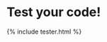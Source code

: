 # Test your code!

<script src="js/Main.js"></script>
<link rel="stylesheet" type="text/css" href="css/tester.css">

{% include tester.html %}

<script>
const escapeHtml = (unsafe) => {
    return unsafe
        .replace(/&/g, '&amp;')
        .replace(/</g, '&lt;')
        .replace(/>/g, '&gt;')
        .replace(/"/g, '&quot;')
        .replace(/'/g, '&#039;');
}

const display = (htmlElement, obj) => {
    try {
        htmlElement.innerHTML = escapeHtml(obj)
    }
    catch (e) {
        htmlElement.innerHTML = obj
    }

    htmlElement.style.display = 'block'
}


const templateParsed = document.getElementById('template-parsed')
const codeParsed = document.getElementById('code-parsed')
const codeExecuted = document.getElementById('code-executed')
const templateApplied = document.getElementById('template-applied')

const btn = document.getElementById('btn-execute')

btn.addEventListener('click', (_e) => {
    const templateTxt = document.getElementById('template').value
    const code = document.getElementById('code').value

    console.time('code parse')
    const codeOutput = parseCode(code)
    console.timeEnd('code parse')

    display(codeParsed, JSON.stringify(codeOutput, null, 4))

    try {
        console.time('code execute')
        const executed = execute(codeOutput, new Map())
        display(codeExecuted, codeToString(executed).value)
    }
    catch (e) {
        display(codeExecuted, e.toString())
        throw e
    }
    finally {
        console.timeEnd('code execute')
    }
})
</script>
